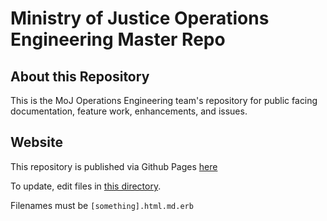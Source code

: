 # Ministry of Justice Operations Engineering Master Repo

## About this Repository

This is the MoJ Operations Engineering team's repository for public facing
documentation, feature work, enhancements, and issues.

## Website

This repository is published via Github Pages [here](https://ministryofjustice.github.io/operations-engineering/#moj-operations-engineering)

To update, edit files in [this directory](https://github.com/ministryofjustice/operations-engineering/tree/main/source).

Filenames must be `[something].html.md.erb`


